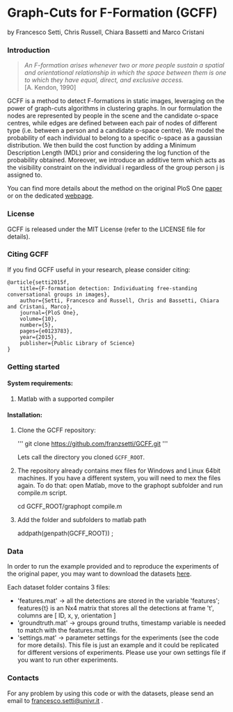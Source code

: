 # Graph-Cuts for F-Formation (GCFF)

by Francesco Setti, Chris Russell, Chiara Bassetti and Marco Cristani


### Introduction

> *An F-formation arises whenever two or more people sustain a spatial and orientational relationship in which the space between them is one to which they have equal, direct, and exclusive access.*  
> [A. Kendon, 1990]

GCFF is a method to detect F-formations in static images, leveraging on the power of graph-cuts algorithms in clustering graphs.
In our formulation the nodes are represented by people in the scene and the candidate o-space centres, while edges are defined between each pair of nodes of different type (i.e. between a person and a candidate o-space centre).
We model the probability of each individual to belong to a specific o-space as a gaussian distribution.
We then build the cost function by adding a Minimum Description Length (MDL) prior and considering the log function of the probability obtained.
Moreover, we introduce an additive term which acts as the visibility constraint on the individual i regardless of the group person j is assigned to.

You can find more details about the method on the original PloS One [paper](http://journals.plos.org/plosone/article?id=10.1371/journal.pone.0123783) or on the dedicated [webpage](http://vips.sci.univr.it/research/fformation/).


### License

GCFF is released under the MIT License (refer to the LICENSE file for details).


### Citing GCFF

If you find GCFF useful in your research, please consider citing:

    @article{setti2015f,
        title={F-formation detection: Individuating free-standing conversational groups in images},
        author={Setti, Francesco and Russell, Chris and Bassetti, Chiara and Cristani, Marco},
        journal={PloS One},
        volume={10},
        number={5},
        pages={e0123783},
        year={2015},
        publisher={Public Library of Science}
    }


### Getting started

#### System requirements:
1. Matlab with a supported compiler

#### Installation:
1. Clone the GCFF repository:

    '''
    git clone https://github.com/franzsetti/GCFF.git
    '''
    
    Lets call the directory you cloned `GCFF_ROOT`.

2. The repository already contains mex files for Windows and Linux 64bit machines. If you have a different system, you will need to mex the files again. To do that: open Matlab, move to the graphopt subfolder and run compile.m script.

    cd GCFF_ROOT/graphopt
    compile.m

3. Add the folder and subfolders to matlab path

    addpath(genpath(GCFF_ROOT)) ;


### Data

In order to run the example provided and to reproduce the experiments of the original paper, you may want to download the datasets [here](http://vips.sci.univr.it/research/fformation/download/data.zip).

Each dataset folder contains 3 files:
- 'features.mat' -> all the detections are stored in the variable 'features'; features{t} is an Nx4 matrix that stores all the detections at frame 't', columns are [ ID, x, y, orientation ]
- 'groundtruth.mat' -> groups ground truths, timestamp variable is needed to match with the features.mat file.
- 'settings.mat' -> parameter settings for the experiments (see the code for more details). This file is just an example and it could be replicated for different versions of experiments. Please use your own settings file if you want to run other experiments.


### Contacts

For any problem by using this code or with the datasets, please send an email to <francesco.setti@univr.it> .
